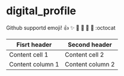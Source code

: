 # digital_profile
Github supportd emoji!
:+1: :sparkles: :camel: :tada:
:rocket: :metal: :octocat

Fisrt header | Second header
------------ | -------------
Content cell 1 | Content cell 2
Content column 1 | Content column 2
